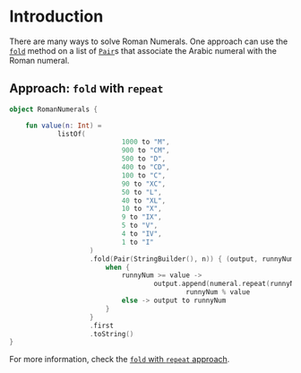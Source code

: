 # Introduction

There are many ways to solve Roman Numerals.
One approach can use the [`fold`][fold] method on a list of [`Pair`][pair]s that associate the Arabic numeral with the Roman numeral.

## Approach: `fold` with `repeat`

```kotlin
object RomanNumerals {

    fun value(n: Int) =
            listOf(
                            1000 to "M",
                            900 to "CM",
                            500 to "D",
                            400 to "CD",
                            100 to "C",
                            90 to "XC",
                            50 to "L",
                            40 to "XL",
                            10 to "X",
                            9 to "IX",
                            5 to "V",
                            4 to "IV",
                            1 to "I"
                    )
                    .fold(Pair(StringBuilder(), n)) { (output, runnyNum), (value, numeral) ->
                        when {
                            runnyNum >= value ->
                                    output.append(numeral.repeat(runnyNum / value)) to
                                            runnyNum % value
                            else -> output to runnyNum
                        }
                    }
                    .first
                    .toString()
}
```

For more information, check the [`fold` with `repeat` approach][approach-fold-repeat].

[approach-fold-repeat]: https://exercism.org/tracks/kotlin/exercises/roman-numerals/approaches/fold-repeat

[fold]: https://kotlinlang.org/docs/collection-aggregate.html#fold-and-reduce
[pair]: https://kotlinlang.org/api/latest/jvm/stdlib/kotlin/-pair/
